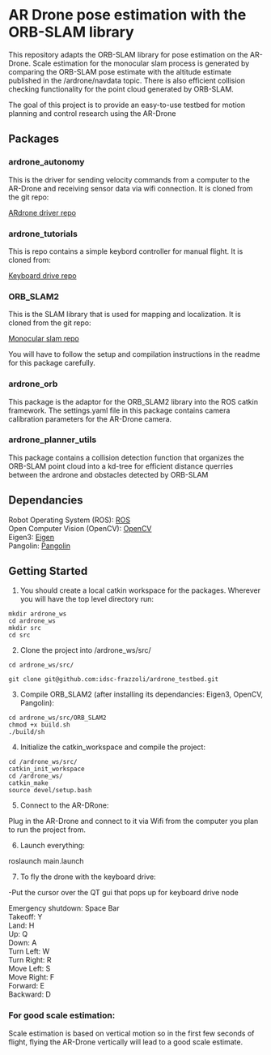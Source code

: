 # AR Drone pose estimation with the ORB-SLAM library
This repository adapts the ORB-SLAM library for pose estimation on the AR-Drone. Scale estimation for the monocular slam process is generated by comparing the ORB-SLAM pose estimate with the altitude estimate published in the /ardrone/navdata topic. There is also efficient collision checking functionality for the point cloud generated by ORB-SLAM. 

The goal of this project is to provide an easy-to-use testbed for motion planning and control research using the AR-Drone
## Packages

### ardrone_autonomy
This is the driver for sending velocity commands from a computer to the AR-Drone and receiving sensor data via wifi connection. It is cloned from the git repo:

[ARdrone driver repo](https://github.com/AutonomyLab/ardrone_autonomy) 

### ardrone_tutorials
This is repo contains a simple keybord controller for manual flight. It is cloned from:

[Keyboard drive repo](https://github.com/mikehamer/ardrone_tutorials)

### ORB_SLAM2
This is the SLAM library that is used for mapping and localization. It is cloned from the git repo:

[Monocular slam repo](https://github.com/raulmur/ORB_SLAM2) 

You will have to follow the setup and compilation instructions in the readme for this package carefully. 

### ardrone_orb
This package is the adaptor for the ORB_SLAM2 library into the ROS catkin framework. The settings.yaml file in this package contains camera calibration parameters for the AR-Drone camera. 

### ardrone_planner_utils
This package contains a collision detection function that organizes the ORB-SLAM point cloud into a kd-tree for efficient distance querries between the ardrone and obstacles detected by ORB-SLAM

## Dependancies
Robot Operating System (ROS): [ROS](http://wiki.ros.org/ROS/Installation)  
Open Computer Vision (OpenCV): [OpenCV](http://opencv.org)  
Eigen3: [Eigen](http://eigen.tuxfamily.org/index.php?title=Main_Page)  
Pangolin: [Pangolin](https://github.com/stevenlovegrove/Pangolin)  

## Getting Started

1) You should create a local catkin workspace for the packages. Wherever you will have the top level directory run:

```
mkdir ardrone_ws
cd ardrone_ws
mkdir src
cd src 
``` 

2) Clone the project into /ardrone_ws/src/ 

```
cd ardrone_ws/src/

git clone git@github.com:idsc-frazzoli/ardrone_testbed.git
```

3) Compile ORB_SLAM2 (after installing its dependancies: Eigen3, OpenCV, Pangolin):

```
cd ardrone_ws/src/ORB_SLAM2
chmod +x build.sh
./build/sh
```

4) Initialize the catkin_workspace and compile the project:

```
cd /ardrone_ws/src/
catkin_init_workspace
cd /ardrone_ws/
catkin_make
source devel/setup.bash
```

5) Connect to the AR-DRone:

Plug in the AR-Drone and connect to it via Wifi from the computer you plan to run the project from.

6) Launch everything:

roslaunch main.launch

7) To fly the drone with the keyboard drive:

-Put the cursor over the QT gui that pops up for keyboard drive node

Emergency shutdown: Space Bar  
   Takeoff: Y  
      Land: H  
        Up: Q  
      Down: A  
 Turn Left: W  
Turn Right: R  
 Move Left: S  
Move Right: F  
   Forward: E  
  Backward: D  

### For good scale estimation:  
Scale estimation is based on vertical motion so in the first few seconds of flight, flying the AR-Drone vertically will lead to a good scale estimate.
